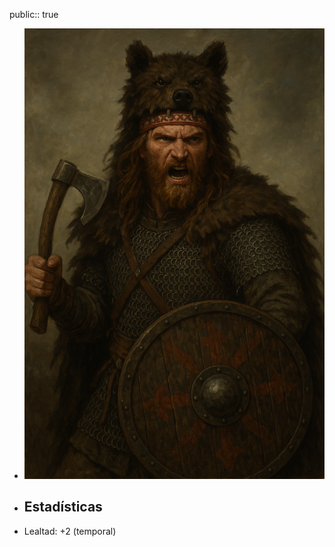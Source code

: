 public:: true

- ![ChatGPT Image 8 abr 2025, 23_35_23.png](../assets/ChatGPT_Image_8_abr_2025,_23_35_23_1744151727853_0.png)
- ## Estadísticas
- Lealtad: +2 (temporal)